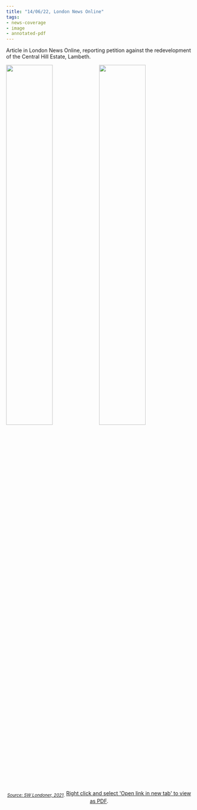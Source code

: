 ```yaml
---
title: "14/06/22, London News Online"
tags:
- news-coverage
- image
- annotated-pdf
---
```


Article in London News Online, reporting petition against the redevelopment of the Central Hill Estate, Lambeth. 

<img src="https://elaraks.github.io/dampcapital/22-06-14-LondonNewsOnline-Central-Hill-1.jpg" width="50%"/><img src="https://elaraks.github.io/dampcapital/22-06-14-LondonNewsOnline-Central-Hill-2.jpg" width="50%"/>
<p align=center><sub><a href="https://londonnewsonline.co.uk/our-community-is-being-taken-away-from-us-claim-central-hill-estate-residents/" target="_blank"><em>Source: SW Londoner, 2021</em></a>.</sub>
<a href="https://elaraks.github.io/dampcapital/images/media/22-06-14-LondonNewsOnline-Central-Hill.pdf/">Right click and select 'Open link in new tab' to view as PDF</a>. 
</p>
